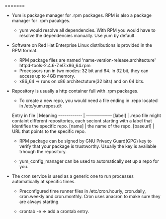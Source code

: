 =======
- Yum is package manager for .rpm packages. RPM is also a package manager for .rpm pacakges.
  *  yum would resolve all dependencies. With RPM you would have to resolve the dependencies manually. Use yum by default.
     
- Software on Red Hat Enterprise Linux distributions is provided in the RPM format.
  *  RPM package files are named 'name-version-release.architecture' httpd-tools-2.4.6-7.el7.x86_64.rpm
  *  Processors run in two modes: 32 bit and 64. In 32 bit, they can access up to 4GB memory.
  *  x86_64 => runs on x86 architectuture(32 bits) and on 64 bits.


- Repository is usually a http container full with .rpm packages. 
  *  To create a new repo, you would need a file ending in .repo located in /etc/yum.repos.d/:
  
  Entry in file | Meaning
------------ | -------------
[label] | .repo file might containt different repositories, each seciont starting with a label that identifies the specific repo.
[name] | the name of the repo.
[baseurl] | URL that points to the specific repo.
      
  * RPM package can be signed by GNU Privacy Guard(GPG) key to verify that your package is trustworthy. Usually the key is available trhough the repository.
  
  * yum_config_manager can be used to automatically set up a repo for you.  
  

- The cron service is used as a generic one to run processes automatically at specific times.

  * Preconfigured time runner files in /etc/cron.hourly, cron.daily, cron.weekly and cron.monthly. Cron uses anacron to make sure they are always starting.
  
  * crontab -e => add a crontab entry. 
  
